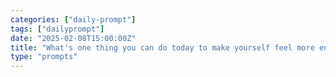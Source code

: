```yaml
---
categories: ["daily-prompt"]
tags: ["dailyprompt"]
date: "2025-02-08T15:00:00Z"
title: "What's one thing you can do today to make yourself feel more energized and alive?"
type: "prompts"
---
```

